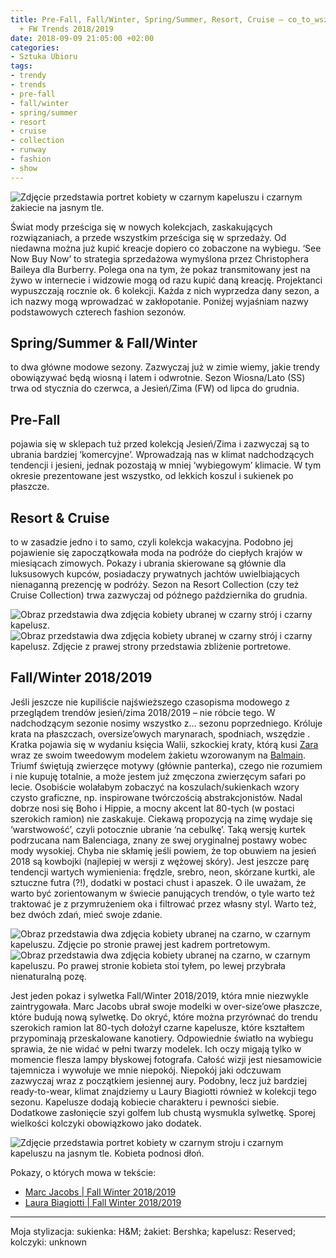 ```yaml
---
title: Pre-Fall, Fall/Winter, Spring/Summer, Resort, Cruise – co_to_wszystko_znaczy?
  + FW Trends 2018/2019
date: 2018-09-09 21:05:00 +02:00
categories:
- Sztuka Ubioru
tags:
- trendy
- trends
- pre-fall
- fall/winter
- spring/summer
- resort
- cruise
- collection
- runway
- fashion
- show
---
```


![Zdjęcie przedstawia portret kobiety w czarnym kapeluszu i czarnym żakiecie na jasnym tle.](https://assets2.ello.co/uploads/asset/attachment/8201518/ello-optimized-bab86a7d.jpg)


Świat mody prześciga się w nowych kolekcjach, zaskakujących rozwiązaniach, a przede wszystkim prześciga się w sprzedaży. Od niedawna można już kupić kreacje dopiero co zobaczone na wybiegu. ‘See Now Buy Now’ to strategia sprzedażowa wymyślona przez Christophera Baileya dla Burberry. Polega ona na tym, że pokaz transmitowany jest na żywo w internecie i widzowie mogą od razu kupić daną kreację. Projektanci wypuszczają rocznie ok. 6 kolekcji. Każda z nich wyprzedza dany sezon, a ich nazwy mogą wprowadzać w zakłopotanie. Poniżej wyjaśniam nazwy podstawowych czterech fashion sezonów.

## Spring/Summer & Fall/Winter

to dwa główne modowe sezony. Zazwyczaj już w zimie wiemy, jakie trendy obowiązywać będą wiosną i latem i odwrotnie. Sezon Wiosna/Lato (SS) trwa od stycznia do czerwca, a Jesień/Zima (FW) od lipca do grudnia.

## Pre-Fall 
pojawia się w sklepach tuż przed kolekcją Jesień/Zima i zazwyczaj są to ubrania bardziej ‘komercyjne’. Wprowadzają nas w klimat nadchodzących tendencji i jesieni, jednak pozostają w mniej ‘wybiegowym’ klimacie. W tym okresie prezentowane jest wszystko, od lekkich koszul i sukienek po płaszcze.

## Resort & Cruise
to w zasadzie jedno i to samo, czyli kolekcja wakacyjna. Podobno jej pojawienie się zapoczątkowała moda na podróże do ciepłych krajów w miesiącach zimowych. Pokazy i ubrania skierowane są głównie dla luksusowych kupców, posiadaczy prywatnych jachtów uwielbiających nienaganną prezencję w podróży. Sezon na Resort Collection (czy też Cruise Collection) trwa zazwyczaj od późnego października do grudnia.

![Obraz przedstawia dwa zdjęcia kobiety ubranej w czarny strój i czarny kapelusz.](https://assets0.ello.co/uploads/asset/attachment/8201510/ello-optimized-25e59e2d.jpg)
![Obraz przedstawia dwa zdjęcia kobiety ubranej w czarny strój i czarny kapelusz. Zdjęcie z prawej strony przedstawia zbliżenie portretowe.](https://assets1.ello.co/uploads/asset/attachment/8202243/ello-optimized-7fc8a905.jpg)

## Fall/Winter 2018/2019

Jeśli jeszcze nie kupiliście najświeższego czasopisma modowego z przeglądem trendów jesień/zima 2018/2019 – nie róbcie tego. W nadchodzącym sezonie nosimy wszystko z… sezonu poprzedniego. Króluje krata na płaszczach, oversize’owych marynarach, spodniach, wszędzie . Kratka pojawia się w wydaniu księcia Walii, szkockiej kraty, którą kusi [Zara](https://www.zara.com/pl/pl/tweedowa-marynarka-w-krat%C4%99-p07700612.html?v1=7432523&v2=1074576) wraz ze swoim tweedowym modelem żakietu wzorowanym na [Balmain](https://www.barneys.com/product/balmain-checked-tweed-double-breasted-blazer-505285462.html). Triumf świętują zwierzęce motywy (głównie panterka), czego nie rozumiem i nie kupuję totalnie, a może jestem już zmęczona zwierzęcym safari po lecie. Osobiście wolałabym zobaczyć na koszulach/sukienkach wzory czysto graficzne, np. inspirowane twórczością abstrakcjonistów. Nadal dobrze nosi się Boho i Hippie, a mocny akcent lat 80-tych (w postaci szerokich ramion) nie zaskakuje. Ciekawą propozycją na zimę wydaje się ‘warstwowość’, czyli potocznie ubranie ‘na cebulkę’. Taką wersję kurtek podrzucana nam Balenciaga, znany ze swej oryginalnej postawy wobec mody wysokiej. Chyba nie skłamię jeśli powiem, że top obuwiem na jesień 2018 są kowbojki (najlepiej w wersji z wężowej skóry). Jest jeszcze parę tendencji wartych wymienienia: frędzle, srebro, neon, skórzane kurtki, ale sztuczne futra (?!), dodatki w postaci chust i apaszek. O ile uważam, że warto być zorientowanym w świecie panujących trendów, o tyle warto też traktować je z przymrużeniem oka i filtrować przez własny styl. Warto też, bez dwóch zdań, mieć swoje zdanie. 

![Obraz przedstawia dwa zdjęcia kobiety ubranej na czarno, w czarnym kapeluszu. Zdjęcie po stronie prawej jest kadrem portretowym.](https://assets1.ello.co/uploads/asset/attachment/8202242/ello-optimized-c07d3e91.jpg)
![Obraz przedstawia dwa zdjęcia kobiety ubranej na czarno, w czarnym kapeluszu. Po prawej stronie kobieta stoi tyłem, po lewej przybrała nienaturalną pozę.](https://assets1.ello.co/uploads/asset/attachment/8202245/ello-optimized-743b806e.jpg)

Jest jeden pokaz i sylwetka Fall/Winter 2018/2019, która mnie niezwykle zaintrygowała. Marc Jacobs ubrał swoje modelki w over-size’owe płaszcze, które budują nową sylwetkę. Do okryć, które można przyrównać do trendu szerokich ramion lat 80-tych dołożył czarne kapelusze, które kształtem przypominają przeskalowane kanotiery. Odpowiednie światło na wybiegu sprawia, że nie widać w pełni twarzy modelek. Ich oczy migają tylko w momencie flesza lampy błyskowej fotografa. Całość wizji jest niesamowicie tajemnicza i wywołuje we mnie niepokój. Niepokój jaki odczuwam zazwyczaj wraz z początkiem jesiennej aury. Podobny, lecz już bardziej ready-to-wear, klimat znajdziemy u Laury Biagiotti również w kolekcji tego sezonu. Kapelusze dodają kobiecie charakteru i pewności siebie. Dodatkowe zasłonięcie szyi golfem lub chustą wysmukla sylwetkę. Sporej wielkości kolczyki obowiązkowo jako dodatek.

![Zdjęcie przedstawia portret kobiety w czarnym stroju i czarnym kapeluszu na jasnym tle. Kobieta podnosi dłoń.](https://assets0.ello.co/uploads/asset/attachment/8202247/ello-optimized-71fbd034.jpg)



Pokazy, o których mowa w tekście:
* [Marc Jacobs | Fall Winter 2018/2019](https://www.youtube.com/watch?v=8kzEX7cbbkk&t=207s)
* [Laura Biagiotti | Fall Winter 2018/2019](https://www.youtube.com/watch?v=bUIKrXIfJLM&t=185s)

----------------

Moja stylizacja:
sukienka: H&M; żakiet: Bershka; kapelusz: Reserved; kolczyki: unknown


